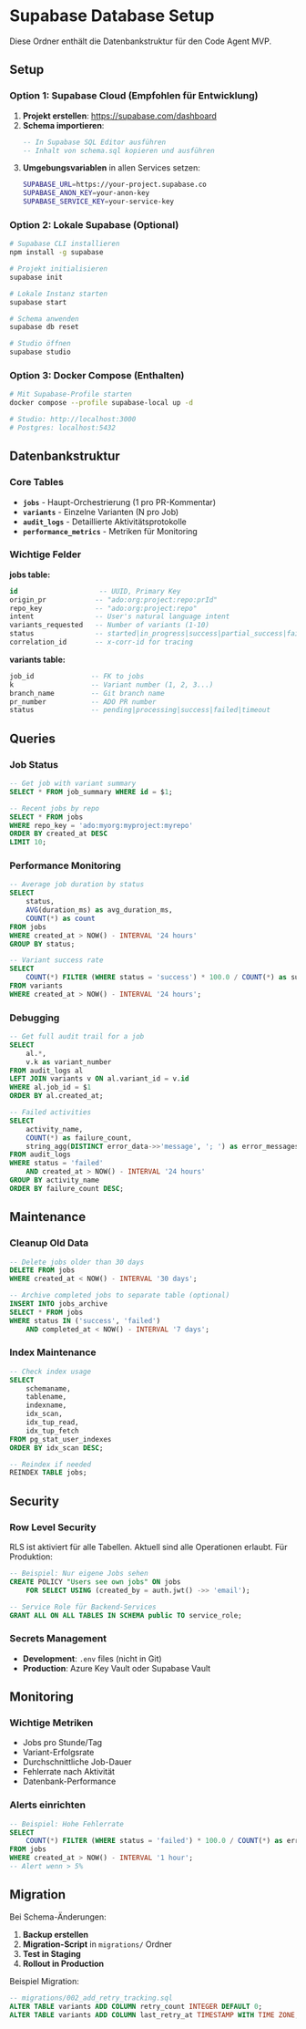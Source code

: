# Supabase Database Setup

Diese Ordner enthält die Datenbankstruktur für den Code Agent MVP.

## Setup

### Option 1: Supabase Cloud (Empfohlen für Entwicklung)

1. **Projekt erstellen**: https://supabase.com/dashboard
2. **Schema importieren**:
   ```sql
   -- In Supabase SQL Editor ausführen
   -- Inhalt von schema.sql kopieren und ausführen
   ```
3. **Umgebungsvariablen** in allen Services setzen:
   ```bash
   SUPABASE_URL=https://your-project.supabase.co
   SUPABASE_ANON_KEY=your-anon-key
   SUPABASE_SERVICE_KEY=your-service-key
   ```

### Option 2: Lokale Supabase (Optional)

```bash
# Supabase CLI installieren
npm install -g supabase

# Projekt initialisieren
supabase init

# Lokale Instanz starten
supabase start

# Schema anwenden
supabase db reset

# Studio öffnen
supabase studio
```

### Option 3: Docker Compose (Enthalten)

```bash
# Mit Supabase-Profile starten
docker compose --profile supabase-local up -d

# Studio: http://localhost:3000
# Postgres: localhost:5432
```

## Datenbankstruktur

### Core Tables

- **`jobs`** - Haupt-Orchestrierung (1 pro PR-Kommentar)
- **`variants`** - Einzelne Varianten (N pro Job)
- **`audit_logs`** - Detaillierte Aktivitätsprotokolle
- **`performance_metrics`** - Metriken für Monitoring

### Wichtige Felder

**jobs table:**
```sql
id                    -- UUID, Primary Key
origin_pr            -- "ado:org:project:repo:prId"
repo_key             -- "ado:org:project:repo" 
intent               -- User's natural language intent
variants_requested   -- Number of variants (1-10)
status               -- started|in_progress|success|partial_success|failed
correlation_id       -- x-corr-id for tracing
```

**variants table:**
```sql
job_id              -- FK to jobs
k                   -- Variant number (1, 2, 3...)
branch_name         -- Git branch name
pr_number           -- ADO PR number
status              -- pending|processing|success|failed|timeout
```

## Queries

### Job Status

```sql
-- Get job with variant summary
SELECT * FROM job_summary WHERE id = $1;

-- Recent jobs by repo
SELECT * FROM jobs 
WHERE repo_key = 'ado:myorg:myproject:myrepo'
ORDER BY created_at DESC 
LIMIT 10;
```

### Performance Monitoring

```sql
-- Average job duration by status
SELECT 
    status,
    AVG(duration_ms) as avg_duration_ms,
    COUNT(*) as count
FROM jobs 
WHERE created_at > NOW() - INTERVAL '24 hours'
GROUP BY status;

-- Variant success rate
SELECT 
    COUNT(*) FILTER (WHERE status = 'success') * 100.0 / COUNT(*) as success_rate
FROM variants 
WHERE created_at > NOW() - INTERVAL '24 hours';
```

### Debugging

```sql
-- Get full audit trail for a job
SELECT 
    al.*,
    v.k as variant_number
FROM audit_logs al
LEFT JOIN variants v ON al.variant_id = v.id
WHERE al.job_id = $1
ORDER BY al.created_at;

-- Failed activities
SELECT 
    activity_name,
    COUNT(*) as failure_count,
    string_agg(DISTINCT error_data->>'message', '; ') as error_messages
FROM audit_logs 
WHERE status = 'failed' 
    AND created_at > NOW() - INTERVAL '24 hours'
GROUP BY activity_name
ORDER BY failure_count DESC;
```

## Maintenance

### Cleanup Old Data

```sql
-- Delete jobs older than 30 days
DELETE FROM jobs 
WHERE created_at < NOW() - INTERVAL '30 days';

-- Archive completed jobs to separate table (optional)
INSERT INTO jobs_archive 
SELECT * FROM jobs 
WHERE status IN ('success', 'failed') 
    AND completed_at < NOW() - INTERVAL '7 days';
```

### Index Maintenance

```sql
-- Check index usage
SELECT 
    schemaname,
    tablename,
    indexname,
    idx_scan,
    idx_tup_read,
    idx_tup_fetch
FROM pg_stat_user_indexes 
ORDER BY idx_scan DESC;

-- Reindex if needed
REINDEX TABLE jobs;
```

## Security

### Row Level Security

RLS ist aktiviert für alle Tabellen. Aktuell sind alle Operationen erlaubt. Für Produktion:

```sql
-- Beispiel: Nur eigene Jobs sehen
CREATE POLICY "Users see own jobs" ON jobs
    FOR SELECT USING (created_by = auth.jwt() ->> 'email');

-- Service Role für Backend-Services
GRANT ALL ON ALL TABLES IN SCHEMA public TO service_role;
```

### Secrets Management

- **Development**: `.env` files (nicht in Git)
- **Production**: Azure Key Vault oder Supabase Vault

## Monitoring

### Wichtige Metriken

- Jobs pro Stunde/Tag
- Variant-Erfolgsrate
- Durchschnittliche Job-Dauer
- Fehlerrate nach Aktivität
- Datenbank-Performance

### Alerts einrichten

```sql
-- Beispiel: Hohe Fehlerrate
SELECT 
    COUNT(*) FILTER (WHERE status = 'failed') * 100.0 / COUNT(*) as error_rate
FROM jobs 
WHERE created_at > NOW() - INTERVAL '1 hour';
-- Alert wenn > 5%
```

## Migration

Bei Schema-Änderungen:

1. **Backup erstellen**
2. **Migration-Script** in `migrations/` Ordner
3. **Test in Staging**
4. **Rollout in Production**

Beispiel Migration:
```sql
-- migrations/002_add_retry_tracking.sql
ALTER TABLE variants ADD COLUMN retry_count INTEGER DEFAULT 0;
ALTER TABLE variants ADD COLUMN last_retry_at TIMESTAMP WITH TIME ZONE;
```
